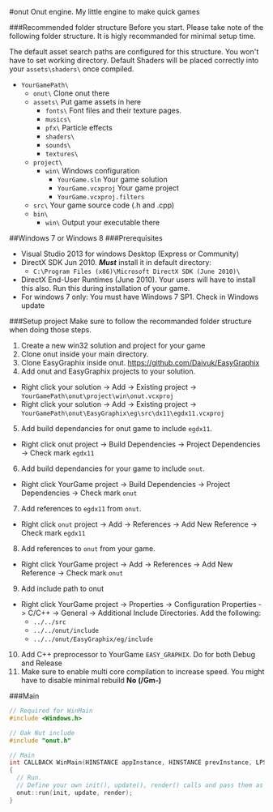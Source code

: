 #onut
Onut engine. My little engine to make quick games

###Recommended folder structure
Before you start. Please take note of the following folder structure. It is higly recommanded for minimal setup time.

The default asset search paths are configured for this structure.
You won't have to set working directory.
Default Shaders will be placed correctly into your `assets\shaders\` once compiled.

* `YourGamePath\`
  * `onut\` Clone onut there
  * `assets\` Put game assets in here
    * `fonts\` Font files and their texture pages.
    * `musics\`
    * `pfx\` Particle effects
    * `shaders\`
    * `sounds\`
    * `textures\`
  * `project\`
    * `win\` Windows configuration
      * `YourGame.sln` Your game solution
      * `YourGame.vcxproj` Your game project
      * `YourGame.vcxproj.filters`
  * `src\` Your game source code (.h and .cpp)
  * `bin\`
    * `win\` Output your executable there

##Windows 7 or Windows 8
###Prerequisites
* Visual Studio 2013 for windows Desktop (Express or Community)
* DirectX SDK Jun 2010. **_Must_** install it in default directory: 
  * `C:\Program Files (x86)\Microsoft DirectX SDK (June 2010)\`
* DirectX End-User Runtimes (June 2010). Your users will have to install this also. Run this during installation of your game.
* For windows 7 only: You must have Windows 7 SP1. Check in Windows update


###Setup project
Make sure to follow the recommanded folder structure when doing those steps.

1. Create a new win32 solution and project for your game
2. Clone onut inside your main directory.
3. Clone EasyGraphix inside onut. https://github.com/Daivuk/EasyGraphix
4. Add onut and EasyGraphix projects to your solution.
  * Right click your solution -> Add -> Existing project -> `YourGamePath\onut\project\win\onut.vcxproj`
  * Right click your solution -> Add -> Existing project -> `YourGamePath\onut\EasyGraphix\eg\src\dx11\egdx11.vcxproj`
5. Add build dependancies for onut game to include `egdx11`.
  * Right click onut project -> Build Dependencies -> Project Dependencies -> Check mark `egdx11`
6. Add build dependancies for your game to include `onut`.
  * Right click YourGame project -> Build Dependencies -> Project Dependencies -> Check mark `onut`
7. Add references to `egdx11` from `onut`.
  * Right click `onut` project -> Add -> References -> Add New Reference -> Check mark `egdx11`
8. Add references to `onut` from your game.
  * Right click YourGame project -> Add -> References -> Add New Reference -> Check mark `onut`
9. Add include path to onut
  * Right click YourGame project -> Properties -> Configuration Properties -> C/C++ -> General -> Additional Include Directories. Add the following:
    * `../../src`
    * `../../onut/include`
    * `../../onut/EasyGraphix/eg/include`
10. Add C++ preprocessor to YourGame `EASY_GRAPHIX`. Do for both Debug and Release
11. Make sure to enable multi core compilation to increase speed. You might have to disable minimal rebuild **No (/Gm-)**

###Main
```cpp
// Required for WinMain
#include <Windows.h>

// Oak Nut include
#include "onut.h"

// Main
int CALLBACK WinMain(HINSTANCE appInstance, HINSTANCE prevInstance, LPSTR cmdLine, int cmdCount)
{
  // Run. 
  // Define your own init(), update(), render() calls and pass them as parameters.
  onut::run(init, update, render);
}
```
